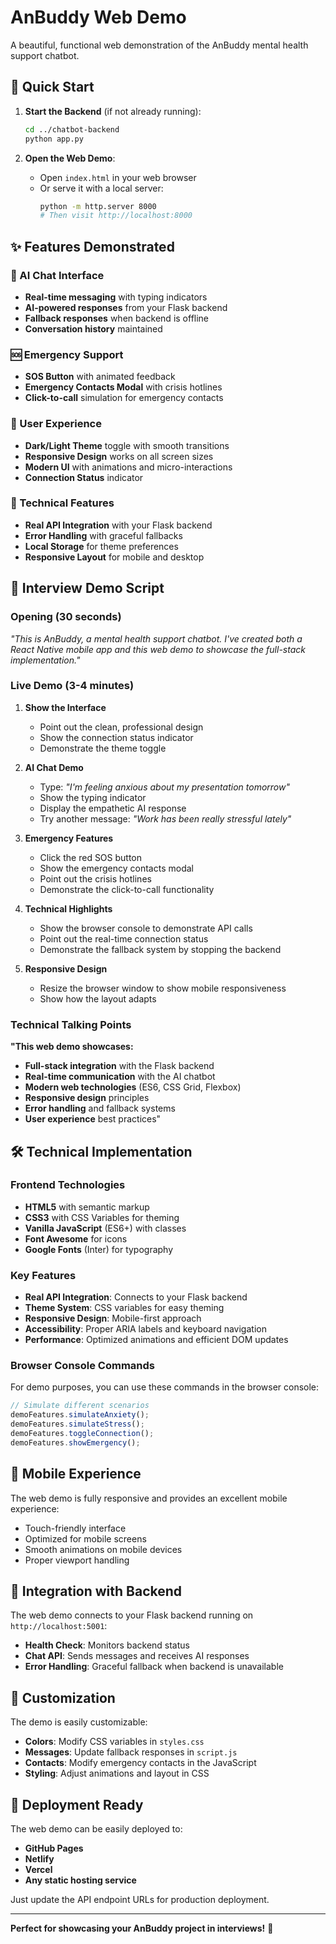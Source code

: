 # AnBuddy Web Demo

A beautiful, functional web demonstration of the AnBuddy mental health support chatbot.

## 🚀 Quick Start

1. **Start the Backend** (if not already running):
   ```bash
   cd ../chatbot-backend
   python app.py
   ```

2. **Open the Web Demo**:
   - Open `index.html` in your web browser
   - Or serve it with a local server:
     ```bash
     python -m http.server 8000
     # Then visit http://localhost:8000
     ```

## ✨ Features Demonstrated

### 🤖 AI Chat Interface
- **Real-time messaging** with typing indicators
- **AI-powered responses** from your Flask backend
- **Fallback responses** when backend is offline
- **Conversation history** maintained

### 🆘 Emergency Support
- **SOS Button** with animated feedback
- **Emergency Contacts Modal** with crisis hotlines
- **Click-to-call** simulation for emergency contacts

### 🎨 User Experience
- **Dark/Light Theme** toggle with smooth transitions
- **Responsive Design** works on all screen sizes
- **Modern UI** with animations and micro-interactions
- **Connection Status** indicator

### 🔧 Technical Features
- **Real API Integration** with your Flask backend
- **Error Handling** with graceful fallbacks
- **Local Storage** for theme preferences
- **Responsive Layout** for mobile and desktop

## 🎯 Interview Demo Script

### Opening (30 seconds)
*"This is AnBuddy, a mental health support chatbot. I've created both a React Native mobile app and this web demo to showcase the full-stack implementation."*

### Live Demo (3-4 minutes)

1. **Show the Interface**
   - Point out the clean, professional design
   - Show the connection status indicator
   - Demonstrate the theme toggle

2. **AI Chat Demo**
   - Type: *"I'm feeling anxious about my presentation tomorrow"*
   - Show the typing indicator
   - Display the empathetic AI response
   - Try another message: *"Work has been really stressful lately"*

3. **Emergency Features**
   - Click the red SOS button
   - Show the emergency contacts modal
   - Point out the crisis hotlines
   - Demonstrate the click-to-call functionality

4. **Technical Highlights**
   - Show the browser console to demonstrate API calls
   - Point out the real-time connection status
   - Demonstrate the fallback system by stopping the backend

5. **Responsive Design**
   - Resize the browser window to show mobile responsiveness
   - Show how the layout adapts

### Technical Talking Points

**"This web demo showcases:**
- **Full-stack integration** with the Flask backend
- **Real-time communication** with the AI chatbot
- **Modern web technologies** (ES6, CSS Grid, Flexbox)
- **Responsive design** principles
- **Error handling** and fallback systems
- **User experience** best practices"

## 🛠️ Technical Implementation

### Frontend Technologies
- **HTML5** with semantic markup
- **CSS3** with CSS Variables for theming
- **Vanilla JavaScript** (ES6+) with classes
- **Font Awesome** for icons
- **Google Fonts** (Inter) for typography

### Key Features
- **Real API Integration**: Connects to your Flask backend
- **Theme System**: CSS variables for easy theming
- **Responsive Design**: Mobile-first approach
- **Accessibility**: Proper ARIA labels and keyboard navigation
- **Performance**: Optimized animations and efficient DOM updates

### Browser Console Commands
For demo purposes, you can use these commands in the browser console:

```javascript
// Simulate different scenarios
demoFeatures.simulateAnxiety();
demoFeatures.simulateStress();
demoFeatures.toggleConnection();
demoFeatures.showEmergency();
```

## 📱 Mobile Experience

The web demo is fully responsive and provides an excellent mobile experience:
- Touch-friendly interface
- Optimized for mobile screens
- Smooth animations on mobile devices
- Proper viewport handling

## 🔗 Integration with Backend

The web demo connects to your Flask backend running on `http://localhost:5001`:
- **Health Check**: Monitors backend status
- **Chat API**: Sends messages and receives AI responses
- **Error Handling**: Graceful fallback when backend is unavailable

## 🎨 Customization

The demo is easily customizable:
- **Colors**: Modify CSS variables in `styles.css`
- **Messages**: Update fallback responses in `script.js`
- **Contacts**: Modify emergency contacts in the JavaScript
- **Styling**: Adjust animations and layout in CSS

## 🚀 Deployment Ready

The web demo can be easily deployed to:
- **GitHub Pages**
- **Netlify**
- **Vercel**
- **Any static hosting service**

Just update the API endpoint URLs for production deployment.

---

**Perfect for showcasing your AnBuddy project in interviews!** 🎉 